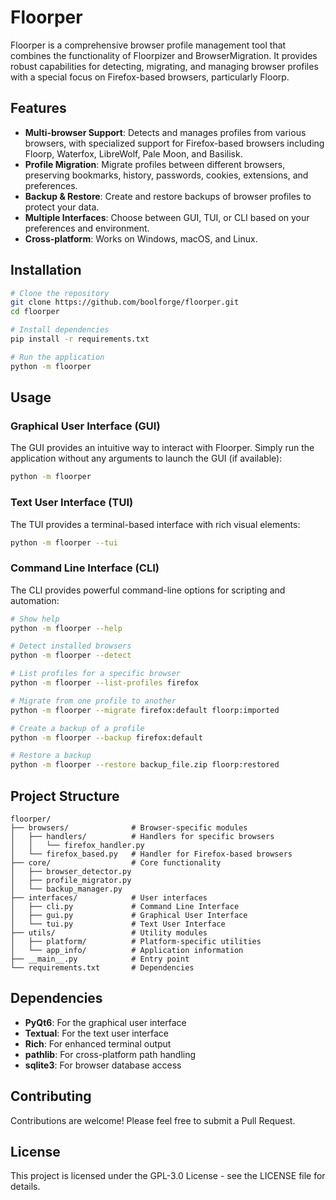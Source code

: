 # Floorper

Floorper is a comprehensive browser profile management tool that combines the functionality of Floorpizer and BrowserMigration. It provides robust capabilities for detecting, migrating, and managing browser profiles with a special focus on Firefox-based browsers, particularly Floorp.

## Features

- **Multi-browser Support**: Detects and manages profiles from various browsers, with specialized support for Firefox-based browsers including Floorp, Waterfox, LibreWolf, Pale Moon, and Basilisk.
- **Profile Migration**: Migrate profiles between different browsers, preserving bookmarks, history, passwords, cookies, extensions, and preferences.
- **Backup & Restore**: Create and restore backups of browser profiles to protect your data.
- **Multiple Interfaces**: Choose between GUI, TUI, or CLI based on your preferences and environment.
- **Cross-platform**: Works on Windows, macOS, and Linux.

## Installation

```bash
# Clone the repository
git clone https://github.com/boolforge/floorper.git
cd floorper

# Install dependencies
pip install -r requirements.txt

# Run the application
python -m floorper
```

## Usage

### Graphical User Interface (GUI)

The GUI provides an intuitive way to interact with Floorper. Simply run the application without any arguments to launch the GUI (if available):

```bash
python -m floorper
```

### Text User Interface (TUI)

The TUI provides a terminal-based interface with rich visual elements:

```bash
python -m floorper --tui
```

### Command Line Interface (CLI)

The CLI provides powerful command-line options for scripting and automation:

```bash
# Show help
python -m floorper --help

# Detect installed browsers
python -m floorper --detect

# List profiles for a specific browser
python -m floorper --list-profiles firefox

# Migrate from one profile to another
python -m floorper --migrate firefox:default floorp:imported

# Create a backup of a profile
python -m floorper --backup firefox:default

# Restore a backup
python -m floorper --restore backup_file.zip floorp:restored
```

## Project Structure

```
floorper/
├── browsers/              # Browser-specific modules
│   ├── handlers/          # Handlers for specific browsers
│   │   └── firefox_handler.py
│   └── firefox_based.py   # Handler for Firefox-based browsers
├── core/                  # Core functionality
│   ├── browser_detector.py
│   ├── profile_migrator.py
│   └── backup_manager.py
├── interfaces/            # User interfaces
│   ├── cli.py             # Command Line Interface
│   ├── gui.py             # Graphical User Interface
│   └── tui.py             # Text User Interface
├── utils/                 # Utility modules
│   ├── platform/          # Platform-specific utilities
│   └── app_info/          # Application information
├── __main__.py            # Entry point
└── requirements.txt       # Dependencies
```

## Dependencies

- **PyQt6**: For the graphical user interface
- **Textual**: For the text user interface
- **Rich**: For enhanced terminal output
- **pathlib**: For cross-platform path handling
- **sqlite3**: For browser database access

## Contributing

Contributions are welcome! Please feel free to submit a Pull Request.

## License

This project is licensed under the GPL-3.0 License - see the LICENSE file for details.
